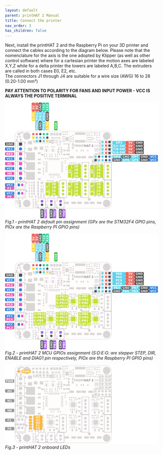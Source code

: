 ```yaml
---
layout: default
parent: printHAT 2 Manual
title: Connect the printer
nav_order: 3
has_children: false
---
```


Next, install the printHAT 2 and the Raspberry Pi on your 3D printer and connect the cables according to the diagram below. Please note that the nomenclature for the axis is the one adopted by Klipper (as well as other control software) where for a cartesian printer the motion axes are labeled X,Y,Z while for a delta printer the towers are labeled A,B,C. The extruders are called in both cases E0, E2, etc.  
The connectors J1 through J4 are suitable for a wire size (AWG) 16 to 28 (0.20-1.00 mm²)

**PAY ATTENTION TO POLARITY FOR FANS AND INPUT POWER - VCC IS ALWAYS THE POSITIVE TERMINAL**  

![phat2_pinout](../assets/img/phat2_pinout.png)
*Fig.1 - printHAT 2 default pin assignment (GPx are the STM32F4 GPIO pins, PIOx are the Raspberry PI GPIO pins)*

![phat2_pinout](../assets/img/phat2_gpio.png)
*Fig.2 - printHAT 2 MCU GPIOs assignment (S:D:E:G: are stepper STEP, DIR, ENABLE and DIAG1 pin respectively, PIOx are the Raspberry PI GPIO pins)*

![phat2_led](../assets/img/phat2_pinout_led.png)
*Fig.3 - printHAT 2 onboard LEDs*
